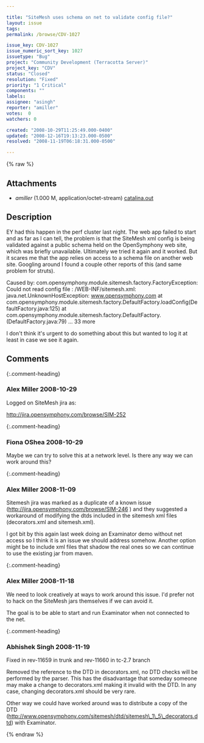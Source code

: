 ```yaml
---

title: "SiteMesh uses schema on net to validate config file?"
layout: issue
tags: 
permalink: /browse/CDV-1027

issue_key: CDV-1027
issue_numeric_sort_key: 1027
issuetype: "Bug"
project: "Community Development (Terracotta Server)"
project_key: "CDV"
status: "Closed"
resolution: "Fixed"
priority: "1 Critical"
components: ""
labels: 
assignee: "asingh"
reporter: "amiller"
votes:  0
watchers: 0

created: "2008-10-29T11:25:49.000-0400"
updated: "2008-12-16T19:13:23.000-0500"
resolved: "2008-11-19T06:18:31.000-0500"

---
```




{% raw %}


## Attachments

* <em>amiller</em> (1.000 M, application/octet-stream) [catalina.out](/attachments/CDV/CDV-1027/catalina.out)




## Description

<div markdown="1" class="description">

EY had this happen in the perf cluster last night.  The web app failed to start and as far as I can tell, the problem is that the SiteMesh xml config is being validated against a public schema held on the OpenSymphony web site, which was briefly unavailable.  Ultimately we tried it again and it worked.  But it scares me that the app relies on access to a schema file on another web site.  Googling around I found a couple other reports of this (and same problem for struts).  

Caused by: com.opensymphony.module.sitemesh.factory.FactoryException: Could not read config file : /WEB-INF/sitemesh.xml: java.net.UnknownHostException: www.opensymphony.com
       at com.opensymphony.module.sitemesh.factory.DefaultFactory.loadConfig(DefaultFactory.java:125) 
       at com.opensymphony.module.sitemesh.factory.DefaultFactory.<init>(DefaultFactory.java:79) 
       ... 33 more

I don't think it's urgent to do something about this but wanted to log it at least in case we see it again.


</div>

## Comments


{:.comment-heading}
### **Alex Miller** <span class="date">2008-10-29</span>

<div markdown="1" class="comment">

Logged on SiteMesh jira as:

http://jira.opensymphony.com/browse/SIM-252



</div>


{:.comment-heading}
### **Fiona OShea** <span class="date">2008-10-29</span>

<div markdown="1" class="comment">

Maybe we can try to solve this at a network level.
Is there any way we can work around this?

</div>


{:.comment-heading}
### **Alex Miller** <span class="date">2008-11-09</span>

<div markdown="1" class="comment">

Sitemesh jira was marked as a duplicate of a known issue (http://jira.opensymphony.com/browse/SIM-246 ) and they suggested a workaround of modifying the dtds included in the sitemesh xml files (decorators.xml and sitemesh.xml).  

I got bit by this again last week doing an Examinator demo without net access so I think it is an issue we should address somehow.  Another option might be to include xml files that shadow the real ones so we can continue to use the existing jar from maven.

</div>


{:.comment-heading}
### **Alex Miller** <span class="date">2008-11-18</span>

<div markdown="1" class="comment">

We need to look creatively at ways to work around this issue.  I'd prefer not to hack on the SiteMesh jars themselves if we can avoid it.  

The goal is to be able to start and run Examinator when not connected to the net.

</div>


{:.comment-heading}
### **Abhishek Singh** <span class="date">2008-11-19</span>

<div markdown="1" class="comment">

Fixed in rev-11659 in trunk and rev-11660 in tc-2.7 branch

Removed the reference to the DTD in decorators.xml, no DTD checks will be performed by the parser.
This has the disadvantage that someday someone may make a change to decorators.xml making it invalid with the DTD. In any case, changing decorators.xml should be very rare.

Other way we could have worked around was to distribute a copy of the DTD (http://www.opensymphony.com/sitemesh/dtd/sitemesh\_1\_5\_decorators.dtd) with Examinator. 



</div>



{% endraw %}
